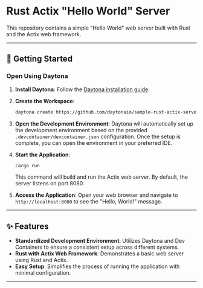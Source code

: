 # Rust Actix "Hello World" Server

This repository contains a simple "Hello World" web server built with Rust and the Actix web framework.

---

## 🚀 Getting Started

### Open Using Daytona

1. **Install Daytona**: Follow the [Daytona installation guide](https://www.daytona.io/docs/installation/installation/).

2. **Create the Workspace**:
   ```bash
   daytona create https://github.com/daytonaio/sample-rust-actix-server
   ```
  

3. **Open the Development Environment**:
   Daytona will automatically set up the development environment based on the provided `.devcontainer/devcontainer.json` configuration. Once the setup is complete, you can open the environment in your preferred IDE.

4. **Start the Application**:
   ```bash
   cargo run
   ```
   This command will build and run the Actix web server. By default, the server listens on port 8080.

5. **Access the Application**:
   Open your web browser and navigate to `http://localhost:8080` to see the "Hello, World!" message.

---

## ✨ Features

- **Standardized Development Environment**: Utilizes Daytona and Dev Containers to ensure a consistent setup across different systems.
- **Rust with Actix Web Framework**: Demonstrates a basic web server using Rust and Actix.
- **Easy Setup**: Simplifies the process of running the application with minimal configuration.

---



